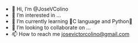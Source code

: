 - 👋 Hi, I’m @JoseVColino
- 👀 I’m interested in ...
- 🌱 I’m currently learning 📀C language and Python🐍
- 💞️ I’m looking to collaborate on ...
- 📫 How to reach me josevictorcolino@gmail.com

<!---
JoseVColino/JoseVColino is a ✨ special ✨ repository because its `README.md` (this file) appears on your GitHub profile.
You can click the Preview link to take a look at your changes.
--->
